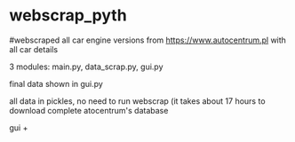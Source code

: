 # webscrap_pyth
#webscraped all car engine versions from https://www.autocentrum.pl with all car details

3 modules: main.py, data_scrap.py, gui.py

final data shown in gui.py

all data in pickles, no need to run webscrap (it takes about 17 hours to download complete atocentrum's database

gui + 
